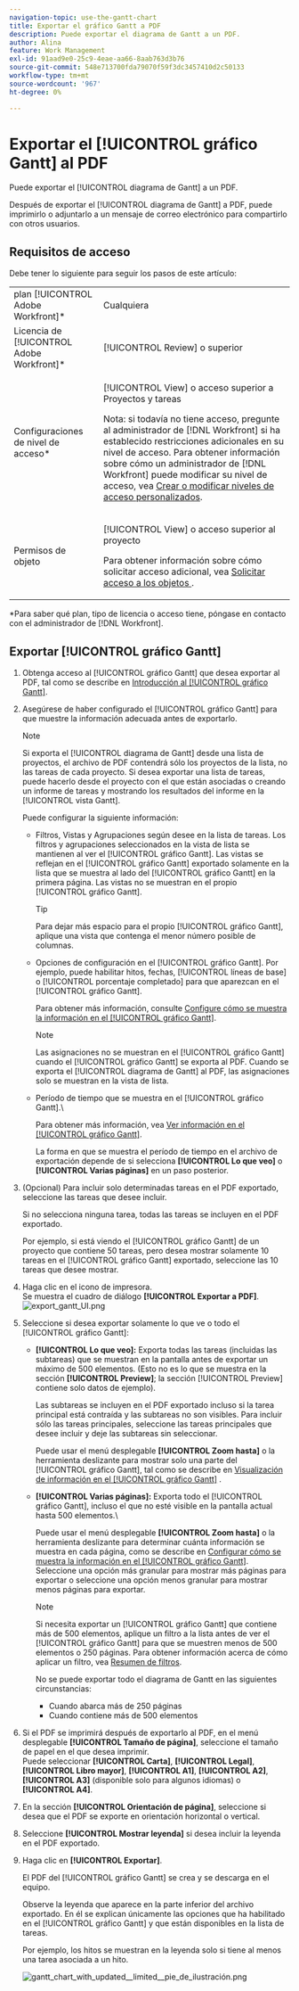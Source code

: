 ```yaml
---
navigation-topic: use-the-gantt-chart
title: Exportar el gráfico Gantt a PDF
description: Puede exportar el diagrama de Gantt a un PDF.
author: Alina
feature: Work Management
exl-id: 91aad9e0-25c9-4eae-aa66-8aab763d3b76
source-git-commit: 548e713700fda79070f59f3dc3457410d2c50133
workflow-type: tm+mt
source-wordcount: '967'
ht-degree: 0%

---
```


# Exportar el [!UICONTROL gráfico Gantt] al PDF

Puede exportar el [!UICONTROL diagrama de Gantt] a un PDF.

Después de exportar el [!UICONTROL diagrama de Gantt] a PDF, puede imprimirlo o adjuntarlo a un mensaje de correo electrónico para compartirlo con otros usuarios.

## Requisitos de acceso

Debe tener lo siguiente para seguir los pasos de este artículo:

<table style="table-layout:auto"> 
 <col> 
 <col> 
 <tbody> 
  <tr> 
   <td role="rowheader">plan [!UICONTROL Adobe Workfront]*</td> 
   <td> <p>Cualquiera </p> </td> 
  </tr> 
  <tr> 
   <td role="rowheader">Licencia de [!UICONTROL Adobe Workfront]*</td> 
   <td> <p>[!UICONTROL Review] o superior</p> </td> 
  </tr> 
  <tr> 
   <td role="rowheader">Configuraciones de nivel de acceso*</td> 
   <td> <p>[!UICONTROL View] o acceso superior a Proyectos y tareas</p> <p>Nota: si todavía no tiene acceso, pregunte al administrador de [!DNL Workfront] si ha establecido restricciones adicionales en su nivel de acceso. Para obtener información sobre cómo un administrador de [!DNL Workfront] puede modificar su nivel de acceso, vea <a href="../../../administration-and-setup/add-users/configure-and-grant-access/create-modify-access-levels.md" class="MCXref xref">Crear o modificar niveles de acceso personalizados</a>.</p> </td> 
  </tr> 
  <tr> 
   <td role="rowheader">Permisos de objeto</td> 
   <td> <p>[!UICONTROL View] o acceso superior al proyecto</p> <p>Para obtener información sobre cómo solicitar acceso adicional, vea <a href="../../../workfront-basics/grant-and-request-access-to-objects/request-access.md" class="MCXref xref">Solicitar acceso a los objetos </a>.</p> </td> 
  </tr> 
 </tbody> 
</table>

&#42;Para saber qué plan, tipo de licencia o acceso tiene, póngase en contacto con el administrador de [!DNL Workfront].

## Exportar [!UICONTROL gráfico Gantt]

1. Obtenga acceso al [!UICONTROL gráfico Gantt] que desea exportar al PDF, tal como se describe en [Introducción al [!UICONTROL gráfico Gantt]](../../../manage-work/gantt-chart/use-the-gantt-chart/get-started-with-gantt.md).
1. Asegúrese de haber configurado el [!UICONTROL gráfico Gantt] para que muestre la información adecuada antes de exportarlo.

   >[!NOTE]
   >
   >Si exporta el [!UICONTROL diagrama de Gantt] desde una lista de proyectos, el archivo de PDF contendrá sólo los proyectos de la lista, no las tareas de cada proyecto. Si desea exportar una lista de tareas, puede hacerlo desde el proyecto con el que están asociadas o creando un informe de tareas y mostrando los resultados del informe en la [!UICONTROL vista Gantt].

   Puede configurar la siguiente información:

   * Filtros, Vistas y Agrupaciones según desee en la lista de tareas. Los filtros y agrupaciones seleccionados en la vista de lista se mantienen al ver el [!UICONTROL gráfico Gantt]. Las vistas se reflejan en el [!UICONTROL gráfico Gantt] exportado solamente en la lista que se muestra al lado del [!UICONTROL gráfico Gantt] en la primera página. Las vistas no se muestran en el propio [!UICONTROL gráfico Gantt].

     >[!TIP]
     >
     >Para dejar más espacio para el propio [!UICONTROL gráfico Gantt], aplique una vista que contenga el menor número posible de columnas.

   * Opciones de configuración en el [!UICONTROL gráfico Gantt]. Por ejemplo, puede habilitar hitos, fechas, [!UICONTROL líneas de base] o [!UICONTROL porcentaje completado] para que aparezcan en el [!UICONTROL gráfico Gantt].

     Para obtener más información, consulte   [Configure cómo se muestra la información en el [!UICONTROL gráfico Gantt]](../../../manage-work/gantt-chart/use-the-gantt-chart/configure-info-on-gantt-chart.md).

     >[!NOTE]
     >
     > Las asignaciones no se muestran en el [!UICONTROL gráfico Gantt] cuando el [!UICONTROL gráfico Gantt] se exporta al PDF. Cuando se exporta el [!UICONTROL diagrama de Gantt] al PDF, las asignaciones solo se muestran en la vista de lista.

   * Período de tiempo que se muestra en el [!UICONTROL gráfico Gantt].\

     Para obtener más información, vea [Ver información en el [!UICONTROL gráfico Gantt]](../../../manage-work/gantt-chart/use-the-gantt-chart/view-info-in-gantt.md).

     La forma en que se muestra el período de tiempo en el archivo de exportación depende de si selecciona **[!UICONTROL Lo que veo]** o **[!UICONTROL Varias páginas]** en un paso posterior.

1. (Opcional) Para incluir solo determinadas tareas en el PDF exportado, seleccione las tareas que desee incluir.

   Si no selecciona ninguna tarea, todas las tareas se incluyen en el PDF exportado.

   Por ejemplo, si está viendo el [!UICONTROL gráfico Gantt] de un proyecto que contiene 50 tareas, pero desea mostrar solamente 10 tareas en el [!UICONTROL gráfico Gantt] exportado, seleccione las 10 tareas que desee mostrar.

1. Haga clic en el icono de impresora.\
   Se muestra el cuadro de diálogo **[!UICONTROL Exportar a PDF]**.\
   ![export_gantt_UI.png](assets/exported-gantt-ui-350x225.png)

1. Seleccione si desea exportar solamente lo que ve o todo el [!UICONTROL gráfico Gantt]:

   * **[!UICONTROL Lo que veo]:** Exporta todas las tareas (incluidas las subtareas) que se muestran en la pantalla antes de exportar un máximo de 500 elementos. (Esto no es lo que se muestra en la sección **[!UICONTROL Preview]**; la sección [!UICONTROL Preview] contiene solo datos de ejemplo).

     Las subtareas se incluyen en el PDF exportado incluso si la tarea principal está contraída y las subtareas no son visibles. Para incluir sólo las tareas principales, seleccione las tareas principales que desee incluir y deje las subtareas sin seleccionar.

     Puede usar el menú desplegable **[!UICONTROL Zoom hasta]** o la herramienta deslizante para mostrar solo una parte del [!UICONTROL gráfico Gantt], tal como se describe en [Visualización de información en el [!UICONTROL gráfico Gantt]](../../../manage-work/gantt-chart/use-the-gantt-chart/view-info-in-gantt.md) .

   * **[!UICONTROL Varias páginas]:** Exporta todo el [!UICONTROL gráfico Gantt], incluso el que no esté visible en la pantalla actual hasta 500 elementos.\

     Puede usar el menú desplegable **[!UICONTROL Zoom hasta]** o la herramienta deslizante para determinar cuánta información se muestra en cada página, como se describe en [Configurar cómo se muestra la información en el [!UICONTROL gráfico Gantt]](../../../manage-work/gantt-chart/use-the-gantt-chart/configure-info-on-gantt-chart.md). Seleccione una opción más granular para mostrar más páginas para exportar o seleccione una opción menos granular para mostrar menos páginas para exportar.

     >[!NOTE]
     >
     >Si necesita exportar un [!UICONTROL gráfico Gantt] que contiene más de 500 elementos, aplique un filtro a la lista antes de ver el [!UICONTROL gráfico Gantt] para que se muestren menos de 500 elementos o 250 páginas. Para obtener información acerca de cómo aplicar un filtro, vea [Resumen de filtros](../../../reports-and-dashboards/reports/reporting-elements/filters-overview.md).
     >
     >
     >No se puede exportar todo el diagrama de Gantt en las siguientes circunstancias:
     >
     >   
     >   
     >   * Cuando abarca más de 250 páginas
     >   * Cuando contiene más de 500 elementos




1. Si el PDF se imprimirá después de exportarlo al PDF, en el menú desplegable **[!UICONTROL Tamaño de página]**, seleccione el tamaño de papel en el que desea imprimir.\
   Puede seleccionar **[!UICONTROL Carta]**, **[!UICONTROL Legal]**, **[!UICONTROL Libro mayor]**, **[!UICONTROL A1]**, **[!UICONTROL A2]**, **[!UICONTROL A3]** (disponible solo para algunos idiomas) o **[!UICONTROL A4]**.
1. En la sección **[!UICONTROL Orientación de página]**, seleccione si desea que el PDF se exporte en orientación horizontal o vertical.
1. Seleccione **[!UICONTROL Mostrar leyenda]** si desea incluir la leyenda en el PDF exportado.
1. Haga clic en **[!UICONTROL Exportar]**.

   El PDF del [!UICONTROL gráfico Gantt] se crea y se descarga en el equipo.

   Observe la leyenda que aparece en la parte inferior del archivo exportado. En él se explican únicamente las opciones que ha habilitado en el [!UICONTROL gráfico Gantt] y que están disponibles en la lista de tareas.

   Por ejemplo, los hitos se muestran en la leyenda solo si tiene al menos una tarea asociada a un hito.

   ![gantt_chart_with_updated__limited__pie_de_ilustración.png](assets/gantt-chart-with-updated--limited--legend-350x271.png)
